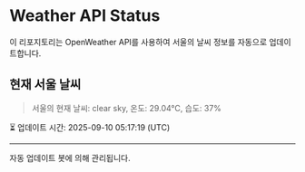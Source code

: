 
# Weather API Status

이 리포지토리는 OpenWeather API를 사용하여 서울의 날씨 정보를 자동으로 업데이트합니다.

## 현재 서울 날씨
> 서울의 현재 날씨: clear sky, 온도: 29.04°C, 습도: 37%

⏳ 업데이트 시간: 2025-09-10 05:17:19 (UTC)

---
자동 업데이트 봇에 의해 관리됩니다.
